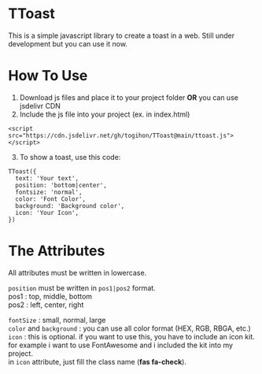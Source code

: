# TToast
This is a simple javascript library to create a toast in a web. Still under development but you can use it now.

# How To Use
1. Download js files and place it to your project folder **OR** you can use jsdelivr CDN 
2. Include the js file into your project (ex. in index.html)  
```
<script src="https://cdn.jsdelivr.net/gh/togihon/TToast@main/ttoast.js"></script>
```
3. To show a toast, use this code:

```
TToast({
  text: 'Your text',
  position: 'bottom|center',
  fontsize: 'normal',
  color: 'Font Color',
  background: 'Background color',
  icon: 'Your Icon',
})
```
# The Attributes
All attributes must be written in lowercase.  
  
`position` must be written in `pos1|pos2` format.  
pos1 : top, middle, bottom  
pos2 : left, center, right

`fontSize` : small, normal, large  
`color` and `background` : you can use all color format (HEX, RGB, RBGA, etc.)  
`icon` : this is optional. if you want to use this, you have to include an icon kit.  
for example i want to use FontAwesome and i included the kit into my project.  
in `icon` attribute, just fill the class name (**fas fa-check**).

